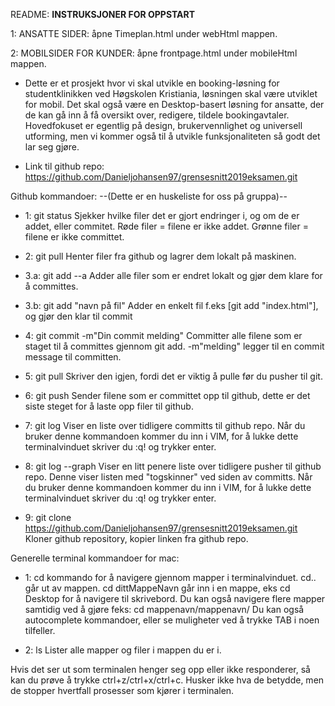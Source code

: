 README:
************INSTRUKSJONER FOR OPPSTART************

1: ANSATTE SIDER: åpne Timeplan.html under webHtml mappen.

2: MOBILSIDER FOR KUNDER: åpne frontpage.html under mobileHtml mappen.


* Dette er et prosjekt hvor vi skal utvikle en booking-løsning for studentklinikken ved Høgskolen Kristiania, løsningen skal være utviklet for mobil. Det skal også være en Desktop-basert løsning for ansatte, der de kan gå inn å få oversikt over, redigere, tildele bookingavtaler. Hovedfokuset er egentlig på design, brukervennlighet og universell utforming, men vi kommer også til å utvikle funksjonaliteten så godt det lar seg gjøre.

* Link til github repo: https://github.com/Danieljohansen97/grensesnitt2019eksamen.git


Github kommandoer:
--(Dette er en huskeliste for oss på gruppa)--

- 1: git status
        Sjekker hvilke filer det er gjort endringer i, og om de er addet, eller commitet. 
        Røde filer = filene er ikke addet. 
        Grønne filer = filene er ikke committet.

- 2: git pull
        Henter filer fra github og lagrer dem lokalt på maskinen.

- 3.a: git add --a
        Adder alle filer som er endret lokalt og gjør dem klare for å committes.

- 3.b: git add "navn på fil"
        Adder en enkelt fil f.eks [git add "index.html"], og gjør den klar til commit

- 4: git commit -m"Din commit melding"
        Committer alle filene som er staget til å committes gjennom git add.
        -m"melding" legger til en commit message til committen.

- 5: git pull
        Skriver den igjen, fordi det er viktig å pulle før du pusher til git.

- 6: git push
        Sender filene som er committet opp til github, dette er det siste steget for å laste opp filer til github.

- 7: git log
        Viser en liste over tidligere committs til github repo.
        Når du bruker denne kommandoen kommer du inn i VIM, for å lukke dette terminalvinduet skriver du :q! og trykker enter.

- 8: git log --graph
        Viser en litt penere liste over tidligere pusher til github repo.
        Denne viser listen med "togskinner" ved siden av committs.
        Når du bruker denne kommandoen kommer du inn i VIM, for å lukke dette terminalvinduet skriver du :q! og trykker enter.

- 9: git clone https://github.com/Danieljohansen97/grensesnitt2019eksamen.git
        Kloner github repository, kopier linken fra github repo.

Generelle terminal kommandoer for mac:

- 1: cd 
        kommando for å navigere gjennom mapper i terminalvinduet.
        cd.. går ut av mappen.
        cd dittMappeNavn går inn i en mappe, eks cd Desktop for å navigere til skrivebord.
        Du kan også navigere flere mapper samtidig ved å gjøre feks: cd mappenavn/mappenavn/
        Du kan også autocomplete kommandoer, eller se muligheter ved å trykke TAB i noen tilfeller.

- 2: ls
        Lister alle mapper og filer i mappen du er i.

Hvis det ser ut som terminalen henger seg opp eller ikke responderer, så kan du prøve å trykke ctrl+z/ctrl+x/ctrl+c.
Husker ikke hva de betydde, men de stopper hvertfall prosesser som kjører i terminalen.

